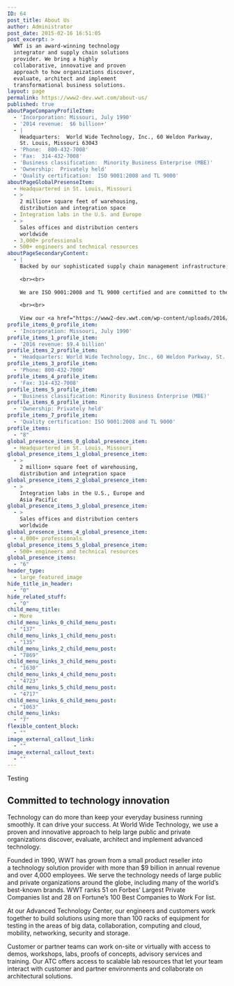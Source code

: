 ```yaml
---
ID: 64
post_title: About Us
author: Administrator
post_date: 2015-02-16 16:51:05
post_excerpt: >
  WWT is an award-winning technology
  integrator and supply chain solutions
  provider. We bring a highly
  collaborative, innovative and proven
  approach to how organizations discover,
  evaluate, architect and implement
  transformational business solutions.
layout: page
permalink: https://www2-dev.wwt.com/about-us/
published: true
aboutPageCompanyProfileItem:
  - 'Incorporation: Missouri, July 1990'
  - '2014 revenue:  $6 billion+'
  - |
    Headquarters:  World Wide Technology, Inc., 60 Weldon Parkway,
    St. Louis, Missouri 63043
  - 'Phone:  800-432-7008'
  - 'Fax:  314-432-7008'
  - 'Business classification:  Minority Business Enterprise (MBE)'
  - 'Ownership:  Privately held'
  - 'Quality certification:  ISO 9001:2008 and TL 9000'
aboutPageGlobalPresenseItem:
  - Headquartered in St. Louis, Missouri
  - >
    2 million+ square feet of warehousing,
    distribution and integration space
  - Integration labs in the U.S. and Europe
  - >
    Sales offices and distribution centers
    worldwide
  - 3,000+ professionals
  - 500+ engineers and technical resources
aboutPageSecondaryContent:
  - |
    Backed by our sophisticated supply chain management infrastructure, we offer a complete array of configuration, integration and advanced logistics solutions. We have more than 2 million square feet of warehousing, distribution and integration space around the world, with the capacity to configure and integrate more than 35,000 systems per week, accelerating our customers’ technology consumption and time to market.
    
    <br><br>
    
    We are ISO 9001:2008 and TL 9000 certified and are committed to the highest standards of quality for both technology and customer service. We support a Quality Management System that ensures we can exceed our customers’ quality requirements. But what truly sets us apart is our extraordinary team of highly certified professionals, every one committed to our customers’ long-term goals.
    
    <br><br>
    
    View our <a href="https://www2-dev.wwt.com/wp-content/uploads/2016/08/World03518cert.pdf" target="_blank">ISO 9001:2008 and TL9000 certificate.</a> View our  <a href="http://portal.questforum.org/tl9000/public_profile.jsf?tlid=1351">TL9000 profile</a>
profile_items_0_profile_item:
  - 'Incorporation: Missouri, July 1990'
profile_items_1_profile_item:
  - '2016 revenue: $9.4 billion'
profile_items_2_profile_item:
  - 'Headquarters: World Wide Technology, Inc., 60 Weldon Parkway, St. Louis, Missouri 63043'
profile_items_3_profile_item:
  - 'Phone: 800-432-7008'
profile_items_4_profile_item:
  - 'Fax: 314-432-7008'
profile_items_5_profile_item:
  - 'Business classification: Minority Business Enterprise (MBE)'
profile_items_6_profile_item:
  - 'Ownership: Privately held'
profile_items_7_profile_item:
  - 'Quality certification: ISO 9001:2008 and TL 9000'
profile_items:
  - "8"
global_presence_items_0_global_presence_item:
  - Headquartered in St. Louis, Missouri
global_presence_items_1_global_presence_item:
  - >
    2 million+ square feet of warehousing,
    distribution and integration space
global_presence_items_2_global_presence_item:
  - >
    Integration labs in the U.S., Europe and
    Asia Pacific
global_presence_items_3_global_presence_item:
  - >
    Sales offices and distribution centers
    worldwide
global_presence_items_4_global_presence_item:
  - 4,000+ professionals
global_presence_items_5_global_presence_item:
  - 500+ engineers and technical resources
global_presence_items:
  - "6"
header_type:
  - large_featured_image
hide_title_in_header:
  - "0"
hide_related_stuff:
  - "0"
child_menu_title:
  - More
child_menu_links_0_child_menu_post:
  - "137"
child_menu_links_1_child_menu_post:
  - "135"
child_menu_links_2_child_menu_post:
  - "7869"
child_menu_links_3_child_menu_post:
  - "1630"
child_menu_links_4_child_menu_post:
  - "4723"
child_menu_links_5_child_menu_post:
  - "4717"
child_menu_links_6_child_menu_post:
  - "1063"
child_menu_links:
  - "7"
flexible_content_block:
  - ""
image_external_callout_link:
  - ""
image_external_callout_text:
  - ""
---
```

<p>Testing</p>
<h2>Committed to technology innovation</h2>
Technology can do more than keep your everyday business running smoothly. It can drive your success. At World Wide Technology, we use a proven and innovative approach to help large public and private organizations discover, evaluate, architect and implement advanced technology.

Founded in 1990, WWT has grown from a small product reseller into a technology solution provider with more than $9 billion in annual revenue and over 4,000 employees. We serve the technology needs of large public and private organizations around the globe, including many of the world’s best-known brands. WWT ranks 51 on Forbes’ Largest Private Companies list and 28 on Fortune’s 100 Best Companies to Work For list.

At our Advanced Technology Center, our engineers and customers work together to build solutions using more than 100 racks of equipment for testing in the areas of big data, collaboration, computing and cloud, mobility, networking, security and storage.

Customer or partner teams can work on-site or virtually with access to demos, workshops, labs, proofs of concepts, advisory services and training. Our ATC offers access to scalable lab resources that let your team interact with customer and partner environments and collaborate on architectural solutions.